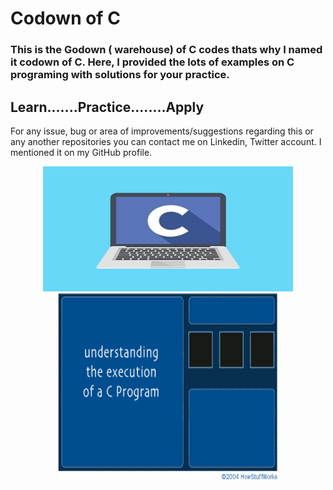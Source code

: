 # Codown of C
<h3>This is the Godown ( warehouse) of C codes thats why I named it codown of C.
Here, I provided the lots of examples on C programing with solutions for your practice.</h3>

<h2>Learn.......Practice........Apply</h2>

For any issue, bug or area of improvements/suggestions regarding this or any another repositories you can contact me on Linkedin, Twitter account. I mentioned it on my GitHub profile.

<p align= "center"><img src="https://github.com/ROHAN0011/Codown-of-C/blob/1eeae201a22846ceaec2c6ff0bee190aa1960d94/C.jpeg" width="400" height= "200">

<img align="center" alt="GIF" src="https://github.com/ROHAN0011/Codown-of-C/blob/8d000373a19704c973952855afa9f9aab8b0ea94/Execution%20of%20C.gif" width="70%" height="300"/>

  

  
  
